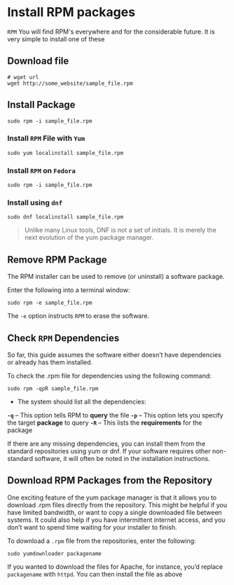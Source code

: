 
# Install RPM packages

`RPM` You will find RPM's everywhere and for the considerable future. It is very simple to install one of these

## Download file

```shell 
# wget url
wget http://some_website/sample_file.rpm
```

## Install Package

```shell
sudo rpm -i sample_file.rpm
```

### Install `RPM` File with `Yum`

```shell
sudo yum localinstall sample_file.rpm
```

### Install `RPM` on `Fedora`

```shell
sudo rpm -i sample_file.rpm
```

### Install using `dnf`

```shell
sudo dnf localinstall sample_file.rpm
```

> Unlike many Linux tools, DNF is not a set of initials. It is merely the next evolution of the yum package manager.

## Remove RPM Package

The RPM installer can be used to remove (or uninstall) a software package.

Enter the following into a terminal window:

```shell
sudo rpm -e sample_file.rpm
```

The `-e` option instructs `RPM` to erase the software.

## Check `RPM` Dependencies

So far, this guide assumes the software either doesn’t have dependencies or already has them installed.

To check the .rpm file for dependencies using the following command:

```shell
sudo rpm -qpR sample_file.rpm
```

- The system should list all the dependencies:

**`-q`** – This option tells RPM to **query** the file
**`-p`** – This option lets you specify the target **package** to query
**`-R`** – This lists the **requirements** for the package

If there are any missing dependencies, you can install them from the standard repositories using yum or dnf. If your software requires other non-standard software, it will often be noted in the installation instructions.

## Download RPM Packages from the Repository

One exciting feature of the yum package manager is that it allows you to download .rpm files directly from the repository. This might be helpful if you have limited bandwidth, or want to copy a single downloaded file between systems. It could also help if you have intermittent internet access, and you don’t want to spend time waiting for your installer to finish.

To download a `.rpm` file from the repositories, enter the following:

```shell
sudo yumdownloader packagename
```

If you wanted to download the files for Apache, for instance, you’d replace `packagename` with `httpd`. You can then install the file as above
